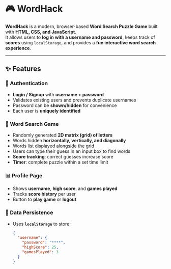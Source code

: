 # 🎮 WordHack  

**WordHack** is a modern, browser-based **Word Search Puzzle Game** built with **HTML, CSS, and JavaScript**.  
It allows users to **log in with a username and password**, keeps track of **scores** using `localStorage`, and provides a **fun interactive word search experience**.  

---

## ✨ Features  

### 🔑 Authentication
- **Login / Signup** with **username + password**  
- Validates existing users and prevents duplicate usernames  
- Password can be **shown/hidden** for convenience  
- Each user is **uniquely identified**  

### 🧩 Word Search Game
- Randomly generated **2D matrix (grid) of letters**  
- Words hidden **horizontally, vertically, and diagonally**  
- Words list displayed alongside the grid  
- Users can type their guess in an input box to find words  
- **Score tracking**: correct guesses increase score  
- **Timer**: complete puzzle within a set time limit  

### 📊 Profile Page
- Shows **username**, **high score**, and **games played**  
- Tracks **score history** per user  
- Button to **play game** or **logout**  

### 💾 Data Persistence
- Uses **`localStorage`** to store:  
  ```json
  {
    "username": {
      "password": "****",
      "highScore": 25,
      "gamesPlayed": 3
    }
  }